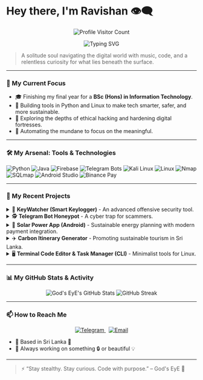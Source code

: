 # Hey there, I'm Ravishan 👁️‍🗨️ 

<p align="center">
  <img src="https://komarev.com/ghpvc/?username=raviy00&color=00FFAA&style=for-the-badge" alt="Profile Visitor Count"/>
</p>
<p align="center">
  <img src="https://readme-typing-svg.herokuapp.com?font=Fira+Code&size=22&pause=1000&color=00FFAA&center=true&width=435&lines=Cybersecurity+Explorer+%F0%9F%94%91;Python+Dev+%7C+Linux+Hacker+%F0%9F%90%9B;Sneakerhead+%F0%9F%91%9F+%7C+Tech+Minimalist;Exploring+Automation+and+Privacy" alt="Typing SVG">
</p>

> A solitude soul navigating the digital world with music, code, and a relentless curiosity for what lies beneath the surface.

---

### 🧠 My Current Focus

- 🎓 Finishing my final year for a **BSc (Hons) in Information Technology**.
- 🔐 Building tools in Python and Linux to make tech smarter, safer, and more sustainable.
- 🐧 Exploring the depths of ethical hacking and hardening digital fortresses.
- 🤖 Automating the mundane to focus on the meaningful.

---

### 🛠️ My Arsenal: Tools & Technologies

<p align-center>
  <img src="https://img.shields.io/badge/Python-3776AB?style=for-the-badge&logo=python&logoColor=white" alt="Python">
  <img src="https://img.shields.io/badge/Java-ED8B00?style=for-the-badge&logo=openjdk&logoColor=white" alt="Java">
  <img src="https://img.shields.io/badge/Firebase-ffca28?style=for-the-badge&logo=firebase&logoColor=black" alt="Firebase">
  <img src="https://img.shields.io/badge/Telegram_Bots-2CA5E0?style=for-the-badge&logo=telegram&logoColor=white" alt="Telegram Bots">
  <img src="https://img.shields.io/badge/Kali_Linux-557C94?style=for-the-badge&logo=kalilinux&logoColor=white" alt="Kali Linux">
  <img src="https://img.shields.io/badge/Linux-FCC624?style=for-the-badge&logo=linux&logoColor=black" alt="Linux">
  <img src="https://img.shields.io/badge/Nmap-4D4D4D?style=for-the-badge&logo=nmap&logoColor=white" alt="Nmap">
  <img src="https://img.shields.io/badge/SQLmap-E44C2C?style=for-the-badge&logo=hackaday&logoColor=white" alt="SQLmap">
  <img src="https://img.shields.io/badge/Android_Studio-3DDC84?style=for-the-badge&logo=androidstudio&logoColor=white" alt="Android Studio">
  <img src="https://img.shields.io/badge/Binance_Pay-F3BA2F?style=for-the-badge&logo=binance&logoColor=black" alt="Binance Pay">
</p>

---

### 🔐 My Recent Projects

<details>
<summary>🔑 <strong>KeyWatcher (Smart Keylogger)</strong> - An advanced offensive security tool.</summary>
<br>
A stealthy, Python-based keylogger designed for educational and ethical hacking purposes. Features intelligent word pattern detection, secure data exfiltration via a Telegram bot, and automated analysis of captured keystrokes.
<p>
  <b>Tech Stack:</b> Python, Telegram Bot API, Regular Expressions
</p>
</details>

<details>
<summary>🕵️ <strong>Telegram Bot Honeypot</strong> - A cyber trap for scammers.</summary>
<br>
This project actively tracks and analyzes scam bots like `@OPERATEtg1_B_bot`. The goal is to understand their infrastructure, document their methods, and create educational content to help protect unsuspecting users from threats.
<p>
  <b>Tech Stack:</b> Python, Telegram Bot API, Data Analysis
</p>
</details>

<details>
<summary>🌱 <strong>Solar Power App (Android)</strong> - Sustainable energy planning with modern payment integration.</summary>
<br>
A native Android application built in Java that allows users to browse and select solar energy plans. It features seamless payment integration with the Binance Pay API and utilizes Firebase for backend services and data management.
<p>
  <b>Tech Stack:</b> Java, Android Studio, Firebase, Binance Pay API
</p>
</details>

<details>
<summary>✈️ <strong>Carbon Itinerary Generator</strong> - Promoting sustainable tourism in Sri Lanka.</summary>
<br>
A unique tool that calculates the estimated CO₂ emissions for a tourist's travel itinerary within Sri Lanka. It aims to raise awareness about the environmental impact of travel and encourage more sustainable choices.
<p>
  <b>Tech Stack:</b> Python, Public Transport APIs, Carbon Emission Models
</p>
</details>

<details>
<summary>🖥️ <strong>Terminal Code Editor & Task Manager (CLI)</strong> - Minimalist tools for Linux.</summary>
<br>
Two separate CLI tools built for a minimal, keyboard-driven workflow on Kali Linux. The editor is a lightweight, Nano-like application for quick coding, while the task manager helps organize projects directly from the terminal.
<p>
  <b>Tech Stack:</b> Python, Curses library
</p>
</details>

---

### 📊 My GitHub Stats & Activity

<p align="center">
  <img src="https://github-readme-stats.vercel.app/api?username=yourusername&show_icons=true&theme=github_dark&hide_border=true&count_private=true" alt="God's EyE's GitHub Stats">
  <img src="https://github-readme-streak-stats.herokuapp.com/?user=yourusername&theme=github-dark-blue&hide_border=true" alt="GitHub Streak">
</p>

---
### 📫 How to Reach Me

<p align="center">
  <a href="https://t.me/gods_eye_404" target="_blank">
    <img src="https://img.shields.io/badge/Telegram-@GodsEyE__404-2CA5E0?style=for-the-badge&logo=telegram&logoColor=white" alt="Telegram">
  </a>
  &nbsp;
  <a href="mailto:itzraviya@duck.com">
    <img src="https://img.shields.io/badge/Email-itzraviya@duck.com-0078D4?style=for-the-badge&logo=microsoft-outlook&logoColor=white" alt="Email">
  </a>
</p>


* 📍 Based in Sri Lanka 🌾
* 🤖 Always working on something 🔒 or beautiful 💡

---

> ⚡ “Stay stealthy. Stay curious. Code with purpose.” – God's EyE 🖤
